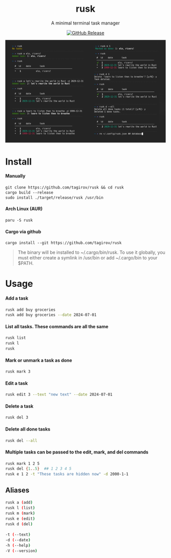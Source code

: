 <h1 align="center">rusk</h1>
<p align="center">A minimal terminal task manager</p>
<p align="center">
    <a href="https://github.com/tagirov/rusk/releases"><img alt="GitHub Release" src="https://img.shields.io/github/v/release/tagirov/rusk?logo=github&labelColor=blue"></a>
</p>

<p align="center"><img src="rusk.png" alt="demonstration of rusk in a battle"></p>

# Install
#### Manually
```
git clone https://github.com/tagirov/rusk && cd rusk
cargo build --release
sudo install ./target/release/rusk /usr/bin
```
#### Arch Linux (AUR)
```
paru -S rusk
```

#### Cargo via github
```
cargo install --git https://github.com/tagirov/rusk
```

> The binary will be installed to ~/.cargo/bin/rusk. To use it globally, you must either create a symlink in /usr/bin or add ~/.cargo/bin to your $PATH.

# Usage

#### Add a task
```bash
rusk add buy groceries
rusk add buy groceries --date 2024-07-01
```

#### List all tasks. These commands are all the same
```bash
rusk list
rusk l
rusk
```

#### Mark or unmark a task as done
```bash
rusk mark 3
```

#### Edit a task
```bash
rusk edit 3 --text "new text" --date 2024-07-01
```

#### Delete a task
```bash
rusk del 3
```

#### Delete all done tasks
```bash
rusk del --all
```
#### Multiple tasks can be passed to the edit, mark, and del commands

```bash
rusk mark 1 2 5
rusk del {1..5}  ## 1 2 3 4 5 
rusk e 1 2 -t "These tasks are hidden now" -d 2000-1-1
```

## Aliases
```bash
rusk a (add)
rusk l (list)
rusk m (mark)
rusk e (edit)
rusk d (del)

-t (--text)
-d (--date)
-h (--help)
-V (--version)

```
